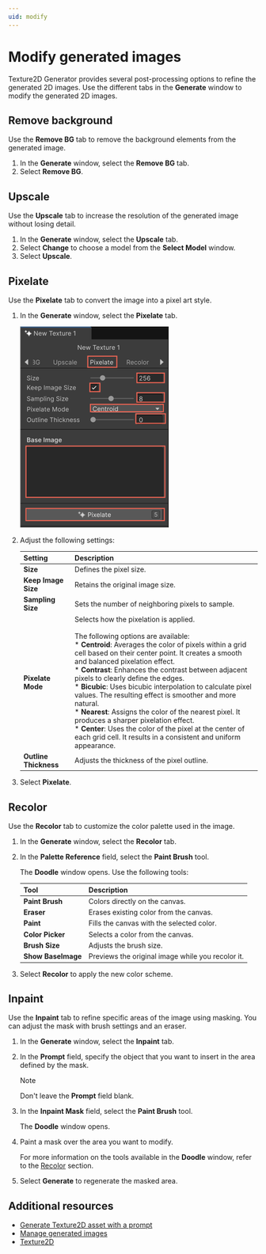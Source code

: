 ```yaml
---
uid: modify
---
```


# Modify generated images

Texture2D Generator provides several post-processing options to refine the generated 2D images. Use the different tabs in the **Generate** window to modify the generated 2D images.


## Remove background

Use the **Remove BG** tab to remove the background elements from the generated image.

1. In the **Generate** window, select the **Remove BG** tab.
1. Select **Remove BG**.

## Upscale

Use the **Upscale** tab to increase the resolution of the generated image without losing detail.

1. In the **Generate** window, select the **Upscale** tab.
1. Select **Change** to choose a model from the **Select Model** window.
1. Select **Upscale**.

## Pixelate

Use the **Pixelate** tab to convert the image into a pixel art style.

1. In the **Generate** window, select the **Pixelate** tab.

    ![Pixelate tab showing the fields to adjust](../images/pixelate.png)

1. Adjust the following settings:
   
   | Setting | Description | 
   | ------- | ----------- |
   | **Size** | Defines the pixel size. |
   | **Keep Image Size** | Retains the original image size. |
   | **Sampling Size** | Sets the number of neighboring pixels to sample. |
   | **Pixelate Mode** | Selects how the pixelation is applied.<br><br>The following options are available:<br> * **Centroid**: Averages the color of pixels within a grid cell based on their center point. It creates a smooth and balanced pixelation effect.<br> * **Contrast**: Enhances the contrast between adjacent pixels to clearly define the edges.<br>* **Bicubic**: Uses bicubic interpolation to calculate pixel values. The resulting effect is smoother and more natural.<br>* **Nearest**: Assigns the color of the nearest pixel. It produces a sharper pixelation effect.<br> * **Center**: Uses the color of the pixel at the center of each grid cell. It results in a consistent and uniform appearance.| 
   | **Outline Thickness** | Adjusts the thickness of the pixel outline. |
1. Select **Pixelate**.

## Recolor

Use the **Recolor** tab to customize the color palette used in the image.

1. In the **Generate** window, select the **Recolor** tab.
1. In the **Palette Reference** field, select the **Paint Brush** tool.

   The **Doodle** window opens. Use the following tools:
   
   | Tool | Description |
   | ---- | ----------- |
   | **Paint Brush** | Colors directly on the canvas. |
   | **Eraser** | Erases existing color from the canvas. | 
   | **Paint** | Fills the canvas with the selected color. |
   | **Color Picker** | Selects a color from the canvas. |
   | **Brush Size** | Adjusts the brush size. |
   | **Show BaseImage** | Previews the original image while you recolor it. |
1. Select **Recolor** to apply the new color scheme.

## Inpaint

Use the **Inpaint** tab to refine specific areas of the image using masking. You can adjust the mask with brush settings and an eraser. 

1. In the **Generate** window, select the **Inpaint** tab.
1. In the **Prompt** field, specify the object that you want to insert in the area defined by the mask.
   
   > [!NOTE]  
   > Don't leave the **Prompt** field blank.
   
1. In the **Inpaint Mask** field, select the **Paint Brush** tool.

   The **Doodle** window opens. 
1. Paint a mask over the area you want to modify.

   For more information on the tools available in the **Doodle** window, refer to the [Recolor](#recolor) section.

1. Select **Generate** to regenerate the masked area.

## Additional resources

* [Generate Texture2D asset with a prompt](xref:generate-texture2d)
* [Manage generated images](xref:manage)
* [Texture2D](https://docs.unity3d.com/6000.0/Documentation/ScriptReference/Texture2D.html)